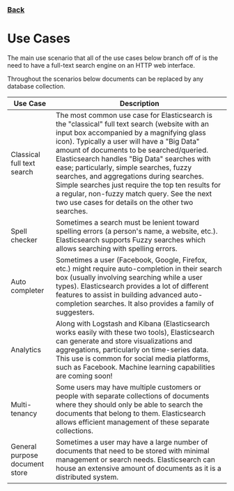 ### <a href="https://ysu-csis-se.github.io/csci-5802-tooldemo-elasticsearch/">Back</a>

# Use Cases

The main use scenario that all of the use cases below branch off of is the need to have a full-text search engine on an HTTP web interface.

Throughout the scenarios below documents can be replaced by any database collection.

| Use Case | Description  |
|---- | ---------- |
|Classical full text search | The most common use case for Elasticsearch is the "classical" full text search (website with an input box accompanied by a magnifying glass icon). Typically a user will have a "Big Data" amount of documents to be searched/queried. Elasticsearch handles "Big Data" searches with ease; particularly, simple searches, fuzzy searches, and aggregations during searches. Simple searches just require the top ten results for a regular, non-fuzzy match query. See the next two use cases for details on the other two searches.|
|Spell checker | Sometimes a search must be lenient toward spelling errors (a person's name, a website, etc.). Elasticsearch supports Fuzzy searches which allows searching with spelling errors. |
|Auto completer | Sometimes a user (Facebook, Google, Firefox, etc.) might require auto-completion in their search box (usually involving searching while a user types). Elasticsearch provides a lot of different features to assist in building advanced auto-completion searches. It also provides a family of suggesters. |
|Analytics | Along with Logstash and Kibana (Elasticsearch works easily with these two tools), Elasticsearch can generate and store visualizations and aggregations, particularly on time-series data. This use is common for social media platforms, such as Facebook. Machine learning capabilities are coming soon!|
|Multi-tenancy | Some users may have multiple customers or people with separate collections of documents where they should only be able to search the documents that belong to them. Elasticsearch allows efficient management of these separate collections. |
|General purpose document store | Sometimes a user may have a large number of documents that need to be stored with minimal management or search needs. Elasticsearch can house an extensive amount of documents as it is a distributed system.|
